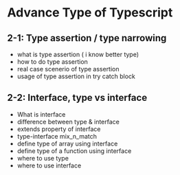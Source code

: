 # Advance Type of Typescript

## 2-1: Type assertion / type narrowing

- what is type assertion ( i know better type)
- how to do type assertion
- real case scenerio of type assertion
- usage of type assertion in try catch block

## 2-2: Interface, type vs interface

- What is interface
- difference between type & interface
- extends property of interface
- type-interface mix_n_match
- define type of array using interface
- define type of a function using interface
- where to use type
- where to use interface
